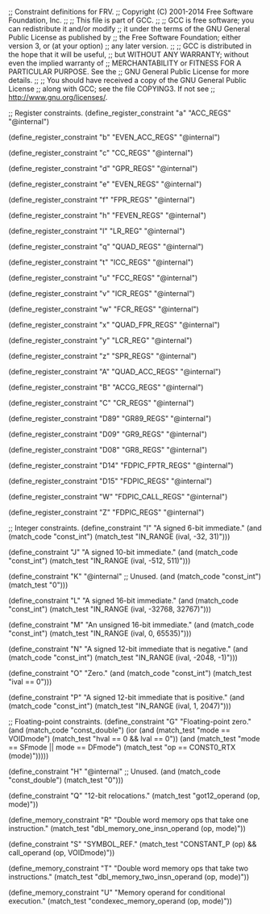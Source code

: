 ;; Constraint definitions for FRV.
;; Copyright (C) 2001-2014 Free Software Foundation, Inc.
;;
;; This file is part of GCC.
;;
;; GCC is free software; you can redistribute it and/or modify
;; it under the terms of the GNU General Public License as published by
;; the Free Software Foundation; either version 3, or (at your option)
;; any later version.
;;
;; GCC is distributed in the hope that it will be useful,
;; but WITHOUT ANY WARRANTY; without even the implied warranty of
;; MERCHANTABILITY or FITNESS FOR A PARTICULAR PURPOSE.  See the
;; GNU General Public License for more details.
;;
;; You should have received a copy of the GNU General Public License
;; along with GCC; see the file COPYING3.  If not see
;; <http://www.gnu.org/licenses/>.

;; Register constraints.
(define_register_constraint "a" "ACC_REGS"
  "@internal")

(define_register_constraint "b" "EVEN_ACC_REGS"
  "@internal")

(define_register_constraint "c" "CC_REGS"
  "@internal")

(define_register_constraint "d" "GPR_REGS"
  "@internal")

(define_register_constraint "e" "EVEN_REGS"
  "@internal")

(define_register_constraint "f" "FPR_REGS"
  "@internal")

(define_register_constraint "h" "FEVEN_REGS"
  "@internal")

(define_register_constraint "l" "LR_REG"
  "@internal")

(define_register_constraint "q" "QUAD_REGS"
  "@internal")

(define_register_constraint "t" "ICC_REGS"
  "@internal")

(define_register_constraint "u" "FCC_REGS"
  "@internal")

(define_register_constraint "v" "ICR_REGS"
  "@internal")

(define_register_constraint "w" "FCR_REGS"
  "@internal")

(define_register_constraint "x" "QUAD_FPR_REGS"
  "@internal")

(define_register_constraint "y" "LCR_REG"
  "@internal")

(define_register_constraint "z" "SPR_REGS"
  "@internal")

(define_register_constraint "A" "QUAD_ACC_REGS"
  "@internal")

(define_register_constraint "B" "ACCG_REGS"
  "@internal")

(define_register_constraint "C" "CR_REGS"
  "@internal")

(define_register_constraint "D89" "GR89_REGS"
  "@internal")

(define_register_constraint "D09" "GR9_REGS"
  "@internal")

(define_register_constraint "D08" "GR8_REGS"
  "@internal")

(define_register_constraint "D14" "FDPIC_FPTR_REGS"
  "@internal")

(define_register_constraint "D15" "FDPIC_REGS"
  "@internal")

(define_register_constraint "W" "FDPIC_CALL_REGS"
  "@internal")

(define_register_constraint "Z" "FDPIC_REGS"
  "@internal")

;; Integer constraints.
(define_constraint "I"
  "A signed 6-bit immediate."
  (and (match_code "const_int")
       (match_test "IN_RANGE (ival, -32, 31)")))

(define_constraint "J"
  "A signed 10-bit immediate."
  (and (match_code "const_int")
       (match_test "IN_RANGE (ival, -512, 511)")))

(define_constraint "K"
  "@internal"
  ;; Unused.
  (and (match_code "const_int")
       (match_test "0")))

(define_constraint "L"
  "A signed 16-bit immediate."
  (and (match_code "const_int")
       (match_test "IN_RANGE (ival, -32768, 32767)")))

(define_constraint "M"
  "An unsigned 16-bit immediate."
  (and (match_code "const_int")
       (match_test "IN_RANGE (ival, 0, 65535)")))

(define_constraint "N"
  "A signed 12-bit immediate that is negative."
  (and (match_code "const_int")
       (match_test "IN_RANGE (ival, -2048, -1)")))

(define_constraint "O"
  "Zero."
  (and (match_code "const_int")
       (match_test "ival == 0")))

(define_constraint "P"
  "A signed 12-bit immediate that is positive."
  (and (match_code "const_int")
       (match_test "IN_RANGE (ival, 1, 2047)")))

;; Floating-point constraints.
(define_constraint "G"
  "Floating-point zero."
  (and (match_code "const_double")
       (ior (and (match_test "mode == VOIDmode")
		 (match_test "hval == 0 && lval == 0"))
	    (and (match_test "mode == SFmode || mode == DFmode")
		 (match_test "op == CONST0_RTX (mode)")))))

(define_constraint "H"
  "@internal"
  ;; Unused.
  (and (match_code "const_double")
       (match_test "0")))

(define_constraint "Q"
  "12-bit relocations."
  (match_test "got12_operand (op, mode)"))

(define_memory_constraint "R"
  "Double word memory ops that take one instruction."
  (match_test "dbl_memory_one_insn_operand (op, mode)"))

(define_constraint "S"
  "SYMBOL_REF."
  (match_test "CONSTANT_P (op) && call_operand (op, VOIDmode)"))

(define_memory_constraint "T"
  "Double word memory ops that take two instructions."
  (match_test "dbl_memory_two_insn_operand (op, mode)"))

(define_memory_constraint "U"
  "Memory operand for conditional execution."
  (match_test "condexec_memory_operand (op, mode)"))
